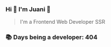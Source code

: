### Hi 👋 I&#39;m Juani 🦁

> I&#39;m a Frontend Web Developer SSR

### 📚 Days being a developer: 404
